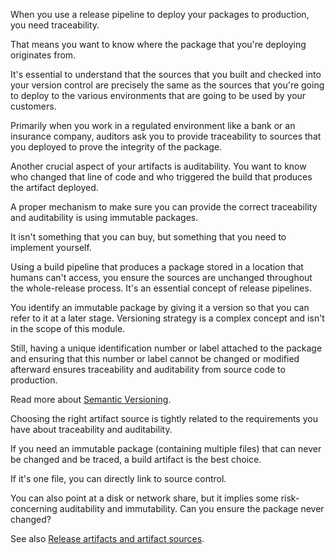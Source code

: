 When you use a release pipeline to deploy your packages to production, you need traceability.

That means you want to know where the package that you're deploying originates from.

It's essential to understand that the sources that you built and checked into your version control are precisely the same as the sources that you're going to deploy to the various environments that are going to be used by your customers.

Primarily when you work in a regulated environment like a bank or an insurance company, auditors ask you to provide traceability to sources that you deployed to prove the integrity of the package.

Another crucial aspect of your artifacts is auditability. You want to know who changed that line of code and who triggered the build that produces the artifact deployed.

A proper mechanism to make sure you can provide the correct traceability and auditability is using immutable packages.

It isn't something that you can buy, but something that you need to implement yourself.

Using a build pipeline that produces a package stored in a location that humans can't access, you ensure the sources are unchanged throughout the whole-release process. It's an essential concept of release pipelines.

You identify an immutable package by giving it a version so that you can refer to it at a later stage. Versioning strategy is a complex concept and isn't in the scope of this module.

Still, having a unique identification number or label attached to the package and ensuring that this number or label cannot be changed or modified afterward ensures traceability and auditability from source code to production.

Read more about [Semantic Versioning](https://semver.org).

Choosing the right artifact source is tightly related to the requirements you have about traceability and auditability.

If you need an immutable package (containing multiple files) that can never be changed and be traced, a build artifact is the best choice.

If it's one file, you can directly link to source control.

You can also point at a disk or network share, but it implies some risk-concerning auditability and immutability. Can you ensure the package never changed?

See also [Release artifacts and artifact sources](/azure/devops/pipelines/release/artifacts).
